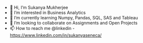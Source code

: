 - 👋 Hi, I’m Sukanya Mukherjee
- 👀 I’m interested in Business Analytics
- 🌱 I’m currently learning Numpy, Pandas, SQL, SAS and Tableau
- 💞️ I’m looking to collaborate on Assignments and Open Projects
- 📫 How to reach me @linkedin - https://www.linkedin.com/in/sukanyaseneca/

<!---
Sukanya206/Sukanya206 is a ✨ special ✨ repository because its `README.md` (this file) appears on your GitHub profile.
You can click the Preview link to take a look at your changes.
--->
